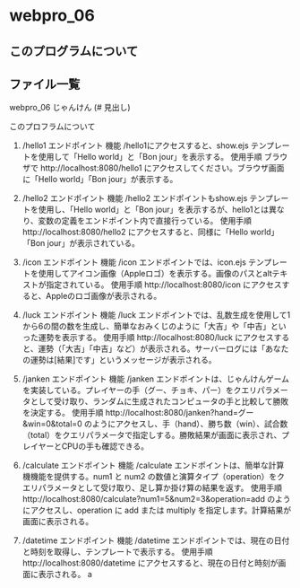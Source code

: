 # webpro_06

## このプログラムについて

## ファイル一覧

webpro_06
じゃんけん
(# 見出し)

このプロフラムについて
1. /hello1 エンドポイント
機能
/hello1にアクセスすると、show.ejs テンプレートを使用して「Hello world」と「Bon jour」を表示する。
使用手順
ブラウザで http://localhost:8080/hello1 にアクセスしてください。ブラウザ画面に「Hello world」「Bon jour」が表示する。

2. /hello2 エンドポイント
機能
/hello2 エンドポイントもshow.ejs テンプレートを使用し、「Hello world」と「Bon jour」を表示するが、hello1とは異なり、変数の定義をエンドポイント内で直接行っている。
使用手順
http://localhost:8080/hello2 にアクセスすると、同様に「Hello world」「Bon jour」が表示されている。

3. /icon エンドポイント
機能
/icon エンドポイントでは、icon.ejs テンプレートを使用してアイコン画像（Appleロゴ）を表示する。画像のパスとaltテキストが指定されている。
使用手順
http://localhost:8080/icon にアクセスすると、Appleのロゴ画像が表示される。

4. /luck エンドポイント
機能
/luck エンドポイントでは、乱数生成を使用して1から6の間の数を生成し、簡単なおみくじのように「大吉」や「中吉」といった運勢を表示する。
使用手順
http://localhost:8080/luck にアクセスすると、運勢（「大吉」「中吉」など）が表示される。サーバーログには「あなたの運勢は[結果]です」というメッセージが表示される。

5. /janken エンドポイント
機能
/janken エンドポイントは、じゃんけんゲームを実装している。プレイヤーの手（グー、チョキ、パー）をクエリパラメータとして受け取り、ランダムに生成されたコンピュータの手と比較して勝敗を決定する。
使用手順
http://localhost:8080/janken?hand=グー&win=0&total=0 のようにアクセスし、手（hand）、勝ち数（win）、試合数（total）をクエリパラメータで指定しする。勝敗結果が画面に表示され、プレイヤーとCPUの手も確認できる。

6. /calculate エンドポイント
機能
/calculate エンドポイントは、簡単な計算機機能を提供する。num1 と num2 の数値と演算タイプ（operation）をクエリパラメータとして受け取り、足し算か掛け算の結果を返す。
使用手順
http://localhost:8080/calculate?num1=5&num2=3&operation=add のようにアクセスし、operation に add または multiply を指定します。計算結果が画面に表示される。

7. /datetime エンドポイント
機能
/datetime エンドポイントでは、現在の日付と時刻を取得し、テンプレートで表示する。
使用手順
http://localhost:8080/datetime にアクセスすると、現在の日付と時刻が画面に表示される。
a